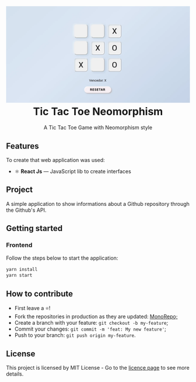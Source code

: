 <h1 align="center">
  <img src="./assets/web.png" alt="Omnistack 10" width="700">
<br>
Tic Tac Toe Neomorphism
</h1>

<p align="center"> A Tic Tac Toe Game with Neomorphism style

## Features
To create that web application was used:

- ⚛️ **React Js** — JavaScript lib to create interfaces

## Project

A simple application to show informations about a Github repository through the Github's API.

## Getting started

###  Frontend
Follow the steps below to start the application:
```bash
yarn install
yarn start
```

## How to contribute
- First leave a ⭐!
- Fork the repositories in production as they are updated: <a href="https://github.com/guilhermeorcezi/todolist"> MonoRepo;</a>
- Create a branch with your feature: `git checkout -b my-feature`;
- Commit your changes: `git commit -m 'feat: My new feature'`;
- Push to your branch: `git push origin my-feature`.

## License

This project is licensed by MIT License - Go to the [licençe page](https://opensource.org/licenses/MIT) to see more details.
